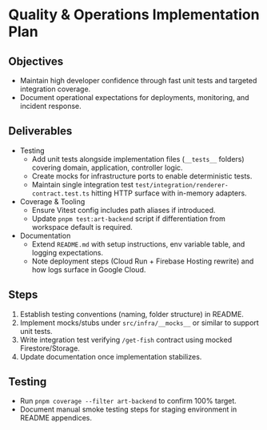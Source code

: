# Quality & Operations Implementation Plan

## Objectives
- Maintain high developer confidence through fast unit tests and targeted integration coverage.
- Document operational expectations for deployments, monitoring, and incident response.

## Deliverables
- Testing
  - Add unit tests alongside implementation files (`__tests__` folders) covering domain, application, controller logic.
  - Create mocks for infrastructure ports to enable deterministic tests.
  - Maintain single integration test `test/integration/renderer-contract.test.ts` hitting HTTP surface with in-memory adapters.
- Coverage & Tooling
  - Ensure Vitest config includes path aliases if introduced.
  - Update `pnpm test:art-backend` script if differentiation from workspace default is required.
- Documentation
  - Extend `README.md` with setup instructions, env variable table, and logging expectations.
  - Note deployment steps (Cloud Run + Firebase Hosting rewrite) and how logs surface in Google Cloud.

## Steps
1. Establish testing conventions (naming, folder structure) in README.
2. Implement mocks/stubs under `src/infra/__mocks__` or similar to support unit tests.
3. Write integration test verifying `/get-fish` contract using mocked Firestore/Storage.
4. Update documentation once implementation stabilizes.

## Testing
- Run `pnpm coverage --filter art-backend` to confirm 100% target.
- Document manual smoke testing steps for staging environment in README appendices.
